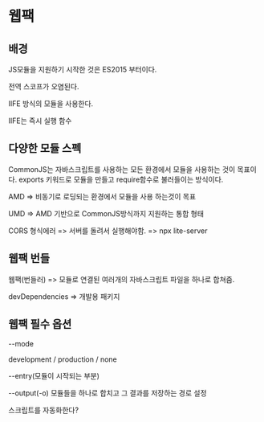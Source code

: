 # 웹팩

## 배경

JS모듈을 지원하기 시작한 것은 ES2015 부터이다.

전역 스코프가 오염된다.

IIFE 방식의 모듈을 사용한다.

IIFE는 즉시 실행 함수



## 다양한 모듈 스펙

CommonJS는 자바스크립트를 사용하는 모든 환경에서 모듈을 사용하는 것이 목표이다. exports 키워드로 모듈을 만들고 require함수로 불러들이는 방식이다.



AMD => 비동기로 로딩되는 환경에서 모듈을 사용 하는것이 목표

UMD => AMD 기반으로 CommonJS방식까지 지원하는 통합 형태



CORS 형식에러 => 서버를 돌려서 실행해야함. => npx lite-server



## 웹팩 번들

웹팩(번들러) => 모듈로 연결된 여러개의 자바스크립트 파일을 하나로 합쳐줌.

devDependencies => 개발용 패키지



## 웹팩 필수 옵션

--mode

development /  production / none

--entry(모듈이 시작되는 부분)

--output(-o) 모듈들을 하나로 합치고 그 결과를 저장하는 경로 설정



스크립트를 자동화한다?